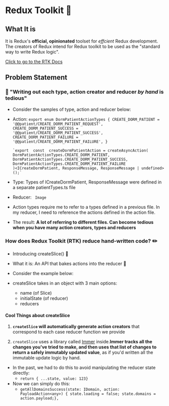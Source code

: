 # Redux Toolkit :rocket:

## What It is

It is Redux's <b>official, opinionated</b> toolset for <i>effcient</I> Redux development. The creators of Redux intend for Redux toolkit to be used as the "standard way to write Redux logic".

[Click to go to the RTK Docs](https://redux-toolkit.js.org/introduction/getting-started)

## Problem Statement

### :dart: "Writing out each type, action creator and reducer <i>by hand</i> is tedious"

- Consider the samples of type, action and reducer below:
- Action:
  `export enum DormPatientActionTypes { CREATE_DORM_PATIENT = '@@patient/CREATE_DORM_PATIENT_REQUEST', CREATE_DORM_PATIENT_SUCCESS = '@@patient/CREATE_DORM_PATIENT_SUCCESS', CREATE_DORM_PATIENT_FAILURE = '@@patient/CREATE_DORM_PATIENT_FAILURE', }`

      `export  const  createDormPatientAction = createAsyncAction(
      DormPatientActionTypes.CREATE_DORM_PATIENT,
      DormPatientActionTypes.CREATE_DORM_PATIENT_SUCCESS,
      DormPatientActionTypes.CREATE_DORM_PATIENT_FAILURE
      )<ICreateDormPatient, ResponseMessage, ResponseMessage | undefined>();`

- Type: Types of ICreateDormPatient, ResponseMessage were defined in a separate patientTypes.ts file

- Reducer:
  ` Image`

- Action types require me to refer to a types defined in a previous file. In my reducer, I need to reference the actions defined in the action file.
- The result: <b>A lot of referring to different files. Can become tedious when you have many action creators, types and reducers</b>

### How does Redux Toolkit (RTK) reduce hand-written code? :pencil2:

- Introducing createSlice() :pizza:

- What it is: An API that bakes actions into the reducer :cake:
- Consider the example below:

- createSlice takes in an object with 3 main options:
  - name (of Slice)
  - initialState (of reducer)
  - reducers

#### Cool Things about createSlice

1. **`createSlice` will automatically generate action creators** that correspond to each case reducer function we provide

2. `createSlice` uses a library called [Immer](https://immerjs.github.io/immer/) inside.**Immer tracks all the changes you've tried to make, and then uses that list of changes to return a safely immutably updated value**, as if you'd written all the immutable update logic by hand.

- In the past, we had to do this to avoid manipulating the reducer state directly:
  - `return { ...state, value: 123}`
- Now we can simply do this:
  - `getAllDomainsSuccess(state: IDomain, action: PayloadAction<any>) { state.loading = false; state.domains = action.payload;},`
